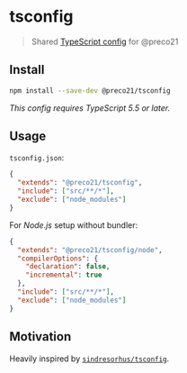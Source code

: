 # tsconfig

> Shared [TypeScript config](https://www.typescriptlang.org/docs/handbook/tsconfig-json.html) for @preco21

## Install

```bash
npm install --save-dev @preco21/tsconfig
```

*This config requires TypeScript 5.5 or later.*

## Usage

`tsconfig.json`:

```json
{
  "extends": "@preco21/tsconfig",
  "include": ["src/**/*"],
  "exclude": ["node_modules"]
}
```

For *Node.js* setup without bundler:

```json
{
  "extends": "@preco21/tsconfig/node",
  "compilerOptions": {
    "declaration": false,
    "incremental": true
  },
  "include": ["src/**/*"],
  "exclude": ["node_modules"]
}
```

## Motivation

Heavily inspired by [`sindresorhus/tsconfig`](https://github.com/sindresorhus/tsconfig).
